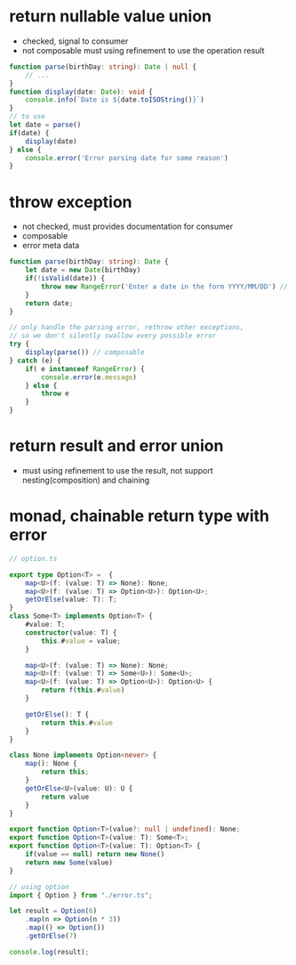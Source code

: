 # return nullable value union

* checked, signal to consumer
* not composable
    must using refinement to use the operation result

```ts
function parse(birthDay: string): Date | null {
    // ...
}
function display(date: Date): void {
    console.info(`Date is ${date.toISOString()}`)
}
// to use
let date = parse()
if(date) {
    display(date)
} else {
    console.error('Error parsing date for some reason')
}
```

# throw exception

* not checked, must provides documentation for consumer
* composable
* error meta data

```ts
function parse(birthDay: string): Date {
    let date = new Date(birthDay)
    if(!isValid(date)) {
        throw new RangeError('Enter a date in the form YYYY/MM/DD') // error meta data
    }
    return date;
}

// only handle the parsing error, rethrow other exceptions,
// so we don't silently swallow every possible error
try {
    display(parse()) // composable
} catch (e) {
    if( e instanceof RangeError) {
        console.error(e.message)
    } else {
        throw e
    }
}
```

# return result and error union

* must using refinement to use the result, not support nesting(composition) and chaining

# monad, chainable return type with error

```ts
// option.ts

export type Option<T> =  {
    map<U>(f: (value: T) => None): None;
    map<U>(f: (value: T) => Option<U>): Option<U>;
    getOrElse(value: T): T;
}
class Some<T> implements Option<T> {
    #value: T;
    constructor(value: T) {
        this.#value = value;
    }

    map<U>(f: (value: T) => None): None;
    map<U>(f: (value: T) => Some<U>): Some<U>;
    map<U>(f: (value: T) => Option<U>): Option<U> {
        return f(this.#value)
    }

    getOrElse(): T {
        return this.#value
    }
}

class None implements Option<never> {
    map(): None {
        return this;
    }
    getOrElse<U>(value: U): U {
        return value
    }
}

export function Option<T>(value?: null | undefined): None;
export function Option<T>(value: T): Some<T>;
export function Option<T>(value: T): Option<T> {
    if(value == null) return new None()
    return new Some(value)
}
```

```ts
// using option
import { Option } from "./error.ts";

let result = Option(6)
    .map(n => Option(n * 3))
    .map(() => Option())
    .getOrElse(7)

console.log(result);
```